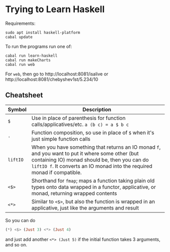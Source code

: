 # Trying to Learn Haskell

Requirements:

    sudo apt install haskell-platform
    cabal update

To run the programs run one of:

    cabal run learn-haskell
    cabal run makeCharts
    cabal run web

For `web`, then go to http://localhost:8081/isalive or
http://localhost:8081/chebyshev1st/5.234/10

## Cheatsheet

| Symbol         | Description                      |
| -------------- | -------------------------------- |
| `$`            | Use in place of parenthesis for function calls/applicatives/etc. `a (b c) = a $ b c` |
| `.`            | Function composition, so use in place of `$` when it's just simple function calls |
| `liftIO`       | When you have something that returns an IO monad `f`, and you want to put it where some other (but containing IO) monad should be, then you can do `liftIO f`. It converts an IO monad into the required monad if compatible. |
| `<$>`          | Shorthand for `fmap`; maps a function taking plain old types onto data wrapped in a functor, applicative, or monad, returning wrapped contents |
| `<*>`          | Similar to `<$>`, but also the function is wrapped in an applicative, just like the arguments and result |

So you can do 

```haskell
(*) <$> (Just 3) <*> (Just 4)
```

and just add another `<*> (Just 5)` if the initial function takes 3 arguments,
and so on.
